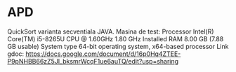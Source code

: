 # APD
QuickSort varianta secventiala JAVA.
Masina de test:
Processor	Intel(R) Core(TM) i5-8265U CPU @ 1.60GHz   1.80 GHz
Installed RAM	8.00 GB (7.88 GB usable)
System type	64-bit operating system, x64-based processor
 Link gdoc: https://docs.google.com/document/d/16p0Hq4ZTEE-P9pNHBB66zZ5Jl_bksmrWcqF1ue6auTQ/edit?usp=sharing
